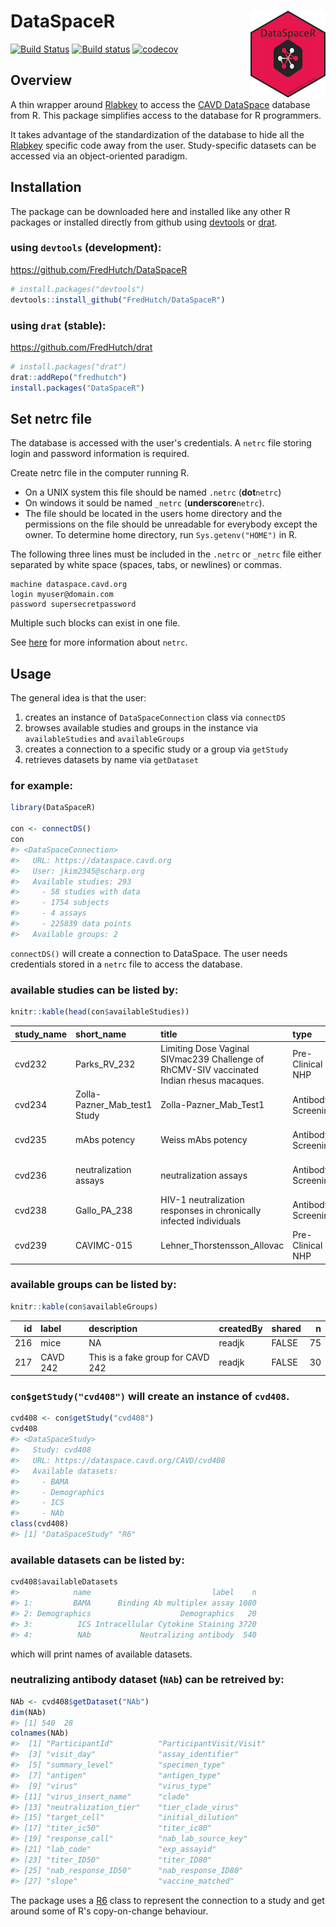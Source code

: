 
<!-- README.md is generated from README.Rmd. Please edit that file -->
DataSpaceR <img src="man/figures/logo.png" align="right" />
===========================================================

[![Build Status](https://travis-ci.org/FredHutch/DataSpaceR.svg?branch=master)](https://travis-ci.org/FredHutch/DataSpaceR) [![Build status](https://ci.appveyor.com/api/projects/status/bmwyv5i32xr07bdr/branch/master?svg=true)](https://ci.appveyor.com/project/juyeongkim/dataspacer/branch/master) [![codecov](https://codecov.io/gh/FredHutch/DataSpaceR/branch/master/graph/badge.svg)](https://codecov.io/gh/FredHutch/DataSpaceR/branch/master)

Overview
--------

A thin wrapper around [Rlabkey](https://cran.r-project.org/web/packages/Rlabkey/index.html) to access the [CAVD DataSpace](https://dataspace.cavd.org) database from R. This package simplifies access to the database for R programmers.

It takes advantage of the standardization of the database to hide all the [Rlabkey](https://cran.r-project.org/web/packages/Rlabkey/index.html) specific code away from the user. Study-specific datasets can be accessed via an object-oriented paradigm.

Installation
------------

The package can be downloaded here and installed like any other R packages or installed directly from github using [devtools](https://cran.r-project.org/web/packages/devtools/index.html) or [drat](https://cran.r-project.org/web/packages/drat/index.html).

### using `devtools` (development):

<https://github.com/FredHutch/DataSpaceR>

``` r
# install.packages("devtools")
devtools::install_github("FredHutch/DataSpaceR")
```

### using `drat` (stable):

<https://github.com/FredHutch/drat>

``` r
# install.packages("drat")
drat::addRepo("fredhutch")
install.packages("DataSpaceR")
```

Set netrc file
--------------

The database is accessed with the user's credentials. A `netrc` file storing login and password information is required.

Create netrc file in the computer running R.

-   On a UNIX system this file should be named `.netrc` (**dot**`netrc`)
-   On windows it sould be named `_netrc` (**underscore**`netrc`).
-   The file should be located in the users home directory and the permissions on the file should be unreadable for everybody except the owner. To determine home directory, run `Sys.getenv("HOME")` in R.

The following three lines must be included in the `.netrc` or `_netrc` file either separated by white space (spaces, tabs, or newlines) or commas.

    machine dataspace.cavd.org
    login myuser@domain.com
    password supersecretpassword

Multiple such blocks can exist in one file.

See [here](https://www.labkey.org/wiki/home/Documentation/page.view?name=netrc) for more information about `netrc`.

Usage
-----

The general idea is that the user:

1.  creates an instance of `DataSpaceConnection` class via `connectDS`
2.  browses available studies and groups in the instance via `availableStudies` and `availableGroups`
3.  creates a connection to a specific study or a group via `getStudy`
4.  retrieves datasets by name via `getDataset`

### for example:

``` r
library(DataSpaceR)

con <- connectDS()
con
#> <DataSpaceConnection>
#>   URL: https://dataspace.cavd.org
#>   User: jkim2345@scharp.org
#>   Available studies: 293
#>     - 58 studies with data
#>     - 1754 subjects
#>     - 4 assays
#>     - 225839 data points
#>   Available groups: 2
```

`connectDS()` will create a connection to DataSpace. The user needs credentials stored in a `netrc` file to access the database.

### available studies can be listed by:

``` r
knitr::kable(head(con$availableStudies))
```

| study\_name | short\_name                    | title                                                                                     | type               | status   | stage            | species            | start\_date | strategy                             |
|:------------|:-------------------------------|:------------------------------------------------------------------------------------------|:-------------------|:---------|:-----------------|:-------------------|:------------|:-------------------------------------|
| cvd232      | Parks\_RV\_232                 | Limiting Dose Vaginal SIVmac239 Challenge of RhCMV-SIV vaccinated Indian rhesus macaques. | Pre-Clinical NHP   | Inactive | Assays Completed | Rhesus macaque     | 2009-11-24  | Vector vaccines (viral or bacterial) |
| cvd234      | Zolla-Pazner\_Mab\_test1 Study | Zolla-Pazner\_Mab\_Test1                                                                  | Antibody Screening | Inactive | Assays Completed | Non-Organism Study | 2009-02-03  | Prophylactic neutralizing Ab         |
| cvd235      | mAbs potency                   | Weiss mAbs potency                                                                        | Antibody Screening | Inactive | Assays Completed | Non-Organism Study | 2008-08-21  | Prophylactic neutralizing Ab         |
| cvd236      | neutralization assays          | neutralization assays                                                                     | Antibody Screening | Active   | In Progress      | Non-Organism Study | 2009-02-03  | Prophylactic neutralizing Ab         |
| cvd238      | Gallo\_PA\_238                 | HIV-1 neutralization responses in chronically infected individuals                        | Antibody Screening | Inactive | Assays Completed | Non-Organism Study | 2009-01-08  | Prophylactic neutralizing Ab         |
| cvd239      | CAVIMC-015                     | Lehner\_Thorstensson\_Allovac                                                             | Pre-Clinical NHP   | Inactive | Assays Completed | Rhesus macaque     | 2009-01-08  | Protein and peptide vaccines         |

### available groups can be listed by:

``` r
knitr::kable(con$availableGroups)
```

|   id| label    | description                       | createdBy | shared |    n|
|----:|:---------|:----------------------------------|:----------|:-------|----:|
|  216| mice     | NA                                | readjk    | FALSE  |   75|
|  217| CAVD 242 | This is a fake group for CAVD 242 | readjk    | FALSE  |   30|

### `con$getStudy("cvd408")` will create an instance of `cvd408`.

``` r
cvd408 <- con$getStudy("cvd408")
cvd408
#> <DataSpaceStudy>
#>   Study: cvd408
#>   URL: https://dataspace.cavd.org/CAVD/cvd408
#>   Available datasets:
#>     - BAMA
#>     - Demographics
#>     - ICS
#>     - NAb
class(cvd408)
#> [1] "DataSpaceStudy" "R6"
```

### available datasets can be listed by:

``` r
cvd408$availableDatasets
#>            name                           label    n
#> 1:         BAMA      Binding Ab multiplex assay 1080
#> 2: Demographics                    Demographics   20
#> 3:          ICS Intracellular Cytokine Staining 3720
#> 4:          NAb           Neutralizing antibody  540
```

which will print names of available datasets.

### neutralizing antibody dataset (`NAb`) can be retreived by:

``` r
NAb <- cvd408$getDataset("NAb")
dim(NAb)
#> [1] 540  28
colnames(NAb)
#>  [1] "ParticipantId"          "ParticipantVisit/Visit"
#>  [3] "visit_day"              "assay_identifier"      
#>  [5] "summary_level"          "specimen_type"         
#>  [7] "antigen"                "antigen_type"          
#>  [9] "virus"                  "virus_type"            
#> [11] "virus_insert_name"      "clade"                 
#> [13] "neutralization_tier"    "tier_clade_virus"      
#> [15] "target_cell"            "initial_dilution"      
#> [17] "titer_ic50"             "titer_ic80"            
#> [19] "response_call"          "nab_lab_source_key"    
#> [21] "lab_code"               "exp_assayid"           
#> [23] "titer_ID50"             "titer_ID80"            
#> [25] "nab_response_ID50"      "nab_response_ID80"     
#> [27] "slope"                  "vaccine_matched"
```

The package uses a [R6](https://cran.r-project.org/web/packages/R6/index.html) class to represent the connection to a study and get around some of R's copy-on-change behaviour.
